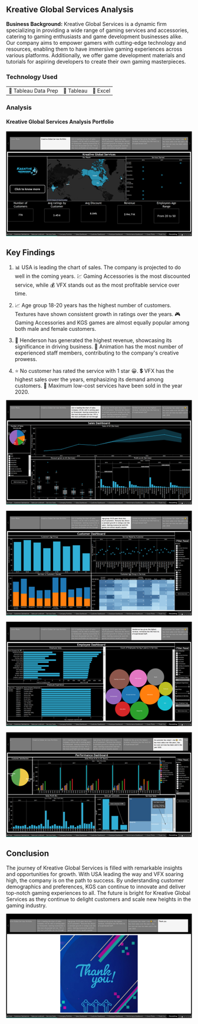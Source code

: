 ## Kreative Global Services Analysis

**Business Background:** Kreative Global Services is a dynamic firm specializing in providing a wide range of gaming services and accessories, catering to gaming enthusiasts and game development businesses alike. Our company aims to empower gamers with cutting-edge technology and resources, enabling them to have immersive gaming experiences across various platforms. Additionally, we offer game development materials and tutorials for aspiring developers to create their own gaming masterpieces.

### Technology Used

<table>
  <tr>
    <td>🔹 Tableau Data Prep</td>
    <td>🔹 Tableau</td>
    <td>🔹 Excel</td>
  </tr>
</table>

### Analysis

#### Kreative Global Services Analysis Portfolio

![Kreative Global Services Analysis](images/CGS(1).png?raw=true)

## Key Findings

1. 📊 USA is leading the chart of sales. The company is projected to do well in the coming years. 💹 Gaming Accessories is the most discounted service, while 💰 VFX stands out as the most profitable service over time.

2. 📈 Age group 18-20 years has the highest number of customers. Textures have shown consistent growth in ratings over the years. 🎮 Gaming Accessories and KGS games are almost equally popular among both male and female customers.

3. 💼 Henderson has generated the highest revenue, showcasing its significance in driving business. 💼 Animation has the most number of experienced staff members, contributing to the company's creative prowess.

4. ⭐ No customer has rated the service with 1 star 😀. 💲 VFX has the highest sales over the years, emphasizing its demand among customers. 📅 Maximum low-cost services have been sold in the year 2020.

![Data Analysis Findings](images/CGS(2).png?raw=true)

![Customer Demographics](images/CGS(3).png?raw=true)

![Revenue and Staff Analysis](images/CGS(4).png?raw=true)

![Customer Ratings and Sales Analysis](images/CGS(5).png?raw=true)

## Conclusion

The journey of Kreative Global Services is filled with remarkable insights and opportunities for growth. With USA leading the way and VFX soaring high, the company is on the path to success. By understanding customer demographics and preferences, KGS can continue to innovate and deliver top-notch gaming experiences to all. The future is bright for Kreative Global Services as they continue to delight customers and scale new heights in the gaming industry.

![Ending Slide](images/CGS(6).png?raw=true)

